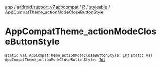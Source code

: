 [app](../../../index.md) / [android.support.v7.appcompat](../../index.md) / [R](../index.md) / [styleable](index.md) / [AppCompatTheme_actionModeCloseButtonStyle](.)

# AppCompatTheme_actionModeCloseButtonStyle

`static val AppCompatTheme_actionModeCloseButtonStyle: `[`Int`](https://kotlinlang.org/api/latest/jvm/stdlib/kotlin/-int/index.html)
`static val AppCompatTheme_actionModeCloseButtonStyle: `[`Int`](https://kotlinlang.org/api/latest/jvm/stdlib/kotlin/-int/index.html)